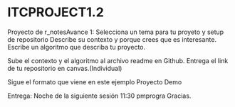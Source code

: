 # ITCPROJECT1.2

Proyecto de r_notesAvance 1: Selecciona un tema para tu proyeto y setup de repositorio
Describe su contexto y porque crees que es interesante. Escribe un algoritmo que describa tu proyecto.

Sube el contexto y el algoritmo al archivo readme en Github. Entrega el link de tu repositorio en canvas.(Individual)

Sigue el formato que viene en este ejemplo Proyecto Demo

Entrega: Noche de la siguiente sesión 11:30 pmprogra
Gracias.
